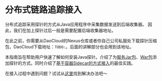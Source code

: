 # 分布式链路追踪接入

分布式追踪采用探针的方式从Java应用程序中采集数据发送到后端收集器。
因此，我们在加上探针过后一般是需要配置后端收集器地址。

在此之前，你需要从DaoCloud的Nexus仓库或者你自己公司私服处下载探针压缩包，DaoCloud下载地址：`TODO:`。后面的讲解部分也会用到该地址。

本指南旨在帮助用户快速了解如何安装Java探针。介绍了为[服务Jar包](jar.md)、[War包](war.md)添加探针的方式。同时介绍了[基于容器Sidecar的方式接入](docker-sidecar.md)的最佳实践。

在接入过程中遇到问题？试试从[这里](faq/README.md)找到解决办法吧～